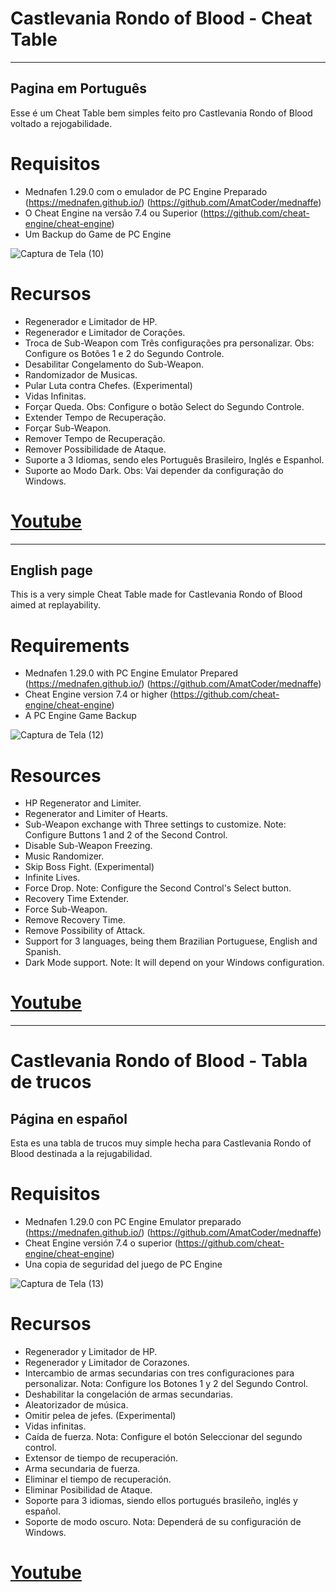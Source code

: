 # Castlevania Rondo of Blood - Cheat Table

----

## Pagina em Português

Esse é um Cheat Table bem simples feito pro Castlevania Rondo of Blood voltado a rejogabilidade.

# Requisitos

* Mednafen 1.29.0 com o emulador de PC Engine Preparado (https://mednafen.github.io/) (https://github.com/AmatCoder/mednaffe)
* O Cheat Engine na versão 7.4 ou Superior (https://github.com/cheat-engine/cheat-engine)
* Um Backup do Game de PC Engine

![Captura de Tela (10)](https://user-images.githubusercontent.com/36766041/167640614-71ae597f-d507-4686-92ba-da04f737dbf9.png)

# Recursos

* Regenerador e Limitador de HP.
* Regenerador e Limitador de Coraçôes.
* Troca de Sub-Weapon com Três configurações pra personalizar. Obs: Configure os Botões 1 e 2 do Segundo Controle.
* Desabilitar Congelamento do Sub-Weapon.
* Randomizador de Musicas.
* Pular Luta contra Chefes. (Experimental)
* Vidas Infinitas.
* Forçar Queda. Obs: Configure o botão Select do Segundo Controle.
* Extender Tempo de Recuperação.
* Forçar Sub-Weapon.
* Remover Tempo de Recuperação.
* Remover Possibilidade de Ataque.
* Suporte a 3 Idiomas, sendo eles Português Brasileiro, Inglés e Espanhol.
* Suporte ao Modo Dark. Obs: Vai depender da configuração do Windows.

# [Youtube](https://www.youtube.com/channel/UClAmzmIgj22vX8lia9-om-w)

----

## English page

This is a very simple Cheat Table made for Castlevania Rondo of Blood aimed at replayability.

# Requirements

* Mednafen 1.29.0 with PC Engine Emulator Prepared (https://mednafen.github.io/) (https://github.com/AmatCoder/mednaffe)
* Cheat Engine version 7.4 or higher (https://github.com/cheat-engine/cheat-engine)
* A PC Engine Game Backup

![Captura de Tela (12)](https://user-images.githubusercontent.com/36766041/167651928-8a7de662-819b-4790-a9f8-9e0a4b5352d6.png)

# Resources

* HP Regenerator and Limiter.
* Regenerator and Limiter of Hearts.
* Sub-Weapon exchange with Three settings to customize. Note: Configure Buttons 1 and 2 of the Second Control.
* Disable Sub-Weapon Freezing.
* Music Randomizer.
* Skip Boss Fight. (Experimental)
* Infinite Lives.
* Force Drop. Note: Configure the Second Control's Select button.
* Recovery Time Extender.
* Force Sub-Weapon.
* Remove Recovery Time.
* Remove Possibility of Attack.
* Support for 3 languages, being them Brazilian Portuguese, English and Spanish.
* Dark Mode support. Note: It will depend on your Windows configuration.

# [Youtube](https://www.youtube.com/channel/UClAmzmIgj22vX8lia9-om-w)

----

# Castlevania Rondo of Blood - Tabla de trucos

## Página en español

Esta es una tabla de trucos muy simple hecha para Castlevania Rondo of Blood destinada a la rejugabilidad.

# Requisitos

* Mednafen 1.29.0 con PC Engine Emulator preparado (https://mednafen.github.io/) (https://github.com/AmatCoder/mednaffe)
* Cheat Engine versión 7.4 o superior (https://github.com/cheat-engine/cheat-engine)
* Una copia de seguridad del juego de PC Engine

![Captura de Tela (13)](https://user-images.githubusercontent.com/36766041/167652735-2e88039c-bb6d-4495-a59d-208cb2dff4c4.png)

# Recursos

* Regenerador y Limitador de HP.
* Regenerador y Limitador de Corazones.
* Intercambio de armas secundarias con tres configuraciones para personalizar. Nota: Configure los Botones 1 y 2 del Segundo Control.
* Deshabilitar la congelación de armas secundarias.
* Aleatorizador de música.
* Omitir pelea de jefes. (Experimental)
* Vidas infinitas.
* Caída de fuerza. Nota: Configure el botón Seleccionar del segundo control.
* Extensor de tiempo de recuperación.
* Arma secundaria de fuerza.
* Eliminar el tiempo de recuperación.
* Eliminar Posibilidad de Ataque.
* Soporte para 3 idiomas, siendo ellos portugués brasileño, inglés y español.
* Soporte de modo oscuro. Nota: Dependerá de su configuración de Windows.

# [Youtube](https://www.youtube.com/channel/UClAmzmIgj22vX8lia9-om-w)
